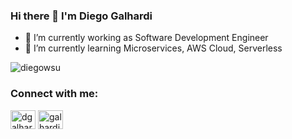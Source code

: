 ### Hi there 👋 I'm Diego Galhardi

- 🔭 I’m currently working as Software Development Engineer
- 🌱 I’m currently learning Microservices, AWS Cloud, Serverless 

<p align="left"> <img src="https://komarev.com/ghpvc/?username=diegowsu&label=Profile%20views&color=0e75b6&style=flat" alt="diegowsu" /> </p>

<h3 align="left">Connect with me:</h3>
<p align="left">
<a href="https://linkedin.com/in/dgalhardi" target="blank"><img align="center" src="https://cdn.jsdelivr.net/npm/simple-icons@3.0.1/icons/linkedin.svg" alt="dgalhardi" height="30" width="40" /></a>
<a href="https://www.instagram.com/galhardi.diego/" target="blank"><img align="center" src="https://cdn.jsdelivr.net/npm/simple-icons@3.0.1/icons/instagram.svg" alt="galhardi.diego" height="30" width="40" /></a>
</p>

<!--
<p><img align="left" src="https://github-readme-stats.vercel.app/api/top-langs?username=diegowsu&show_icons=true&locale=en&layout=compact" alt="diegowsu" /></p>
-->

<!--
**diegowsu/diegowsu** is a ✨ _special_ ✨ repository because its `README.md` (this file) appears on your GitHub profile.

Here are some ideas to get you started:

- 🔭 I’m currently working on ...
- 🌱 I’m currently learning ...
- 👯 I’m looking to collaborate on ...
- 🤔 I’m looking for help with ...
- 💬 Ask me about ...
- 📫 How to reach me: ...
- 😄 Pronouns: ...
- ⚡ Fun fact: ...
-->
